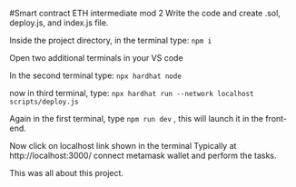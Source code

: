 #Smart contract ETH intermediate mod 2
Write the code and create .sol, deploy.js, and index.js file.

Inside the project directory, in the terminal type:
```npm i```

Open two additional terminals in your VS code

In the second terminal type: ```npx hardhat node```

now in  third terminal, type: ```npx hardhat run --network localhost scripts/deploy.js```

Again in the first terminal, type ```npm run dev``` , this will launch it in the front-end.

Now click on localhost link shown in the terminal 
Typically at http://localhost:3000/
connect metamask wallet and perform the tasks.

This was all about this project.

